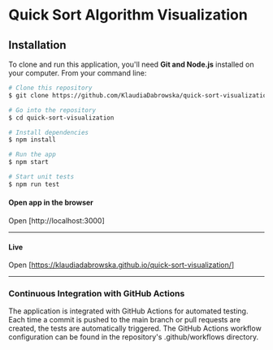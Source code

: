 # Quick Sort Algorithm Visualization

## Installation

To clone and run this application, you'll need **Git and Node.js** installed on your computer. From your command line:

```sh
# Clone this repository
$ git clone https://github.com/KlaudiaDabrowska/quick-sort-visualization

# Go into the repository
$ cd quick-sort-visualization

# Install dependencies
$ npm install

# Run the app
$ npm start

# Start unit tests
$ npm run test

```

#### Open app in the browser

Open [http://localhost:3000]

---

#### Live

Open [https://klaudiadabrowska.github.io/quick-sort-visualization/]

---

### Continuous Integration with GitHub Actions

The application is integrated with GitHub Actions for automated testing. Each time a commit is pushed to the main branch or pull requests are created, the tests are automatically triggered. The GitHub Actions workflow configuration can be found in the repository's .github/workflows directory.
